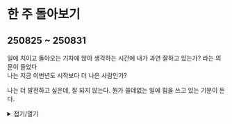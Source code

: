 # 한 주 돌아보기
## 250825 ~ 250831

일에 치이고 돌아오는 기차에 앉아 생각하는 시간에 내가 과연 잘하고 있는가? 라는 의문이 들었다\
나는 지금 이번년도 시작보다 더 나은 사람인가?

나는 더 발전하고 싶은데, 잘 되지 않는다. 뭔가 쓸데없는 일에 힘을 쓰고 있는 기분이 든다.

<details>
<summary>접기/열기</summary>

## 레벨디자인 퍼즐 박스 던전_젤다
Rule 1. 한 요소를 위한 스위치는 다른 방에 있다

Rule 2. 플레이어는 던전 전체를 한 눈에 볼 수 없다

Rule 3. 스위치는 되돌릴 수 있다

Rule 4. 하나의 길이 열리면 하나의 길이 닫힌다


## 레벨 디자인 핵심 원칙 5가지
명확한 목표 설정: 플레이어에게 명확한 목표를 제시하고, 목표 달성에 대한 보상을 제공해야 합니다.

신선함 유지: 각 레벨에 고유한 정체성을 부여하여 플레이어의 흥미를 유지하도록 합니다.

공간 낭비 금지: 불필요한 공간을 만들지 않고 효율적으로 구성해야 합니다.

흐름 따르기: 플레이어가 자연스럽게 이동하도록 유도하는 디자인 심리를 활용해야 합니다.

게임은 언어이다: 레벨 디자인은 게임의 전반적인 비전을 강화하고 핵심 메시지를 전달해야 합니다.


## 순서
### 비선형적인 레벨
### 어떻게 만드는지
### 이슈 해결방법

## 길과 벽
- 길에서 벽을 만드는 방법
- 플레이공간에서 벽을 만들어 길을 만드는 방법

## 비선형적인 레벨
- 미스.팩맨 레벨 특징
- 너무 크거나 작지 않다
- 이해하기 쉽다
- 탈출구가 없다
- 맵이 변화한다


## 비선형적인 레벨의 장점?
- 게임 플레이어 집중
- 선택지가 많다
- 맵을 잘알아야한다
- 선택을 없앨수 있다
- 더 현실적이다
- 반복 플레이를 유도한다

## 어떻게 만드는가?
- 레이아웃과 심볼을 이용해 컨셉을 만들어 동작하게 하라

## 이슈 해결방법
- 너무 선형적 -> 공간을 더 열어라
- 하나의 답 -> 게임플레이 그 자체가 재밌다고 믿어라
- 구조가 없다 -> 레이아웃, 심볼을 이용해라
- 역동적이지 않다 -> 플레이어 반응으로 균형을 만들어라
- 플레이가 랜덤과 빈 것 같다 -> 더 많이 대화해라
- 게임플레이에 어울리지 않다 -> 디자인 팀과 이야기해라
- 게임 스타일에 어울리지 않다 -> 좀 더 선형적으로 만들어라


## 마을 레벨디자인
### 원신
- 몬드성
  - 비행을 하도록 유도한다
    - 높은 전망대를 이용한 주변으로 날아가게 만드는 구조
    - 길드 의뢰를 해결하기 위해 단과 높낮이를 통해 비행하게 하는 구조

- 리월
  - 구조물 이용한 파쿠르
    - 격자형 구조로 다른 구조물을 이용해야 높은 곳으로 올라갈 수 있다
    - 군옥각을 통해 이런 불편함을 해소한다

- 이나즈마
  - 비행 금지, 퍼즐 이용
    - 처마를 통해 높은 곳을 올라가기 힘든 구조
    - 퍼즐을 이용하면 빠르게 이동할 수 있다
   
- 수메르
  - 비행 금지, 퍼즐 이용
    - 크게 나선형으로 올라가는 구조>파쿠르 힘듬
    - 퍼즐을 이용하면 빠르게 이동할 수 있다
   
- 폰타인
  - 스태미나 사용
    - 넓은 공간과 높은 구조물을 통해 스태미나를 많이 사용해야 한다
    - 공간을 편하게 이동하기위해 엘리베이터와 이동 수단 배치
   

## 저니 레벨디자인

### 목표
1. 단기 목표를 달성하게 함과 동시에 장기 목표를 제시하여, 플레이어가 목표를 인지하게 한다
2. 퍼즐 요소가 긍정적인 요소임과 어떻게 사용하는지에 대해 집중 ~ 시각, 청각, 플레이공간
3. 퍼즐을 이용해 게임 플레이 경험을 만들었다 ~ 비행 능력을 충전시켜주는 오브젝트를 통해 플레이어가 위로 올라가게 유도함
4. 막힌 벽이 아니라 바람으로 밀려나는 것과 소리를 이용해 플레이어가 가야할 방향을 제시했다
5. 퍼즐 상호작용 결과를 컷신을 통해 확인하게하여 어떻게 해야할지 제시한다

</details>

